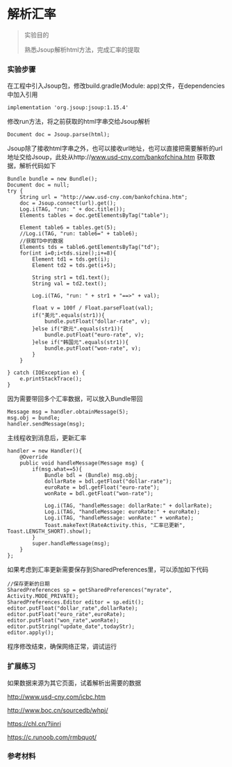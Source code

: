 # 解析汇率

> 实验目的
>
> 熟悉Jsoup解析html方法，完成汇率的提取

### 实验步骤

在工程中引入Jsoup包，修改build.gradle(Module: app)文件，在dependencies中加入引用
```
implementation 'org.jsoup:jsoup:1.15.4'
```
修改run方法，将之前获取的html字串交给Jsoup解析
```
Document doc = Jsoup.parse(html);
```
Jsoup除了接收html字串之外，也可以接收url地址，也可以直接把需要解析的url地址交给Jsoup，此处从http://www.usd-cny.com/bankofchina.htm 获取数据，解析代码如下
```
Bundle bundle = new Bundle();
Document doc = null;
try {
    String url = "http://www.usd-cny.com/bankofchina.htm";
    doc = Jsoup.connect(url).get();
    Log.i(TAG, "run: " + doc.title());
    Elements tables = doc.getElementsByTag("table");

    Element table6 = tables.get(5);
    //Log.i(TAG, "run: table6=" + table6);
    //获取TD中的数据
    Elements tds = table6.getElementsByTag("td");
    for(int i=0;i<tds.size();i+=8){
        Element td1 = tds.get(i);
        Element td2 = tds.get(i+5);

        String str1 = td1.text();
        String val = td2.text();

        Log.i(TAG, "run: " + str1 + "==>" + val);

        float v = 100f / Float.parseFloat(val);
        if("美元".equals(str1)){
            bundle.putFloat("dollar-rate", v);
        }else if("欧元".equals(str1)){
            bundle.putFloat("euro-rate", v);
        }else if("韩国元".equals(str1)){
            bundle.putFloat("won-rate", v);
        }
    }

} catch (IOException e) {
    e.printStackTrace();
}
```
因为需要带回多个汇率数据，可以放入Bundle带回
```
Message msg = handler.obtainMessage(5);
msg.obj = bundle;
handler.sendMessage(msg);
```
主线程收到消息后，更新汇率
```
handler = new Handler(){
    @Override
    public void handleMessage(Message msg) {
        if(msg.what==5){
            Bundle bdl = (Bundle) msg.obj;
            dollarRate = bdl.getFloat("dollar-rate");
            euroRate = bdl.getFloat("euro-rate");
            wonRate = bdl.getFloat("won-rate");

            Log.i(TAG, "handleMessage: dollarRate:" + dollarRate);
            Log.i(TAG, "handleMessage: euroRate:" + euroRate);
            Log.i(TAG, "handleMessage: wonRate:" + wonRate);
            Toast.makeText(RateActivity.this, "汇率已更新", Toast.LENGTH_SHORT).show();
        }
        super.handleMessage(msg);
    }
};
```
如果考虑到汇率更新需要保存到SharedPreferences里，可以添加如下代码
```
//保存更新的日期
SharedPreferences sp = getSharedPreferences("myrate", Activity.MODE_PRIVATE);
SharedPreferences.Editor editor = sp.edit();
editor.putFloat("dollar_rate",dollarRate);
editor.putFloat("euro_rate",euroRate);
editor.putFloat("won_rate",wonRate);
editor.putString("update_date",todayStr);
editor.apply();
```
程序修改结束，确保网络正常，调试运行


### 扩展练习

如果数据来源为其它页面，试着解析出需要的数据

http://www.usd-cny.com/icbc.htm

http://www.boc.cn/sourcedb/whpj/

https://chl.cn/?jinri

https://c.runoob.com/rmbquot/

### 参考材料
